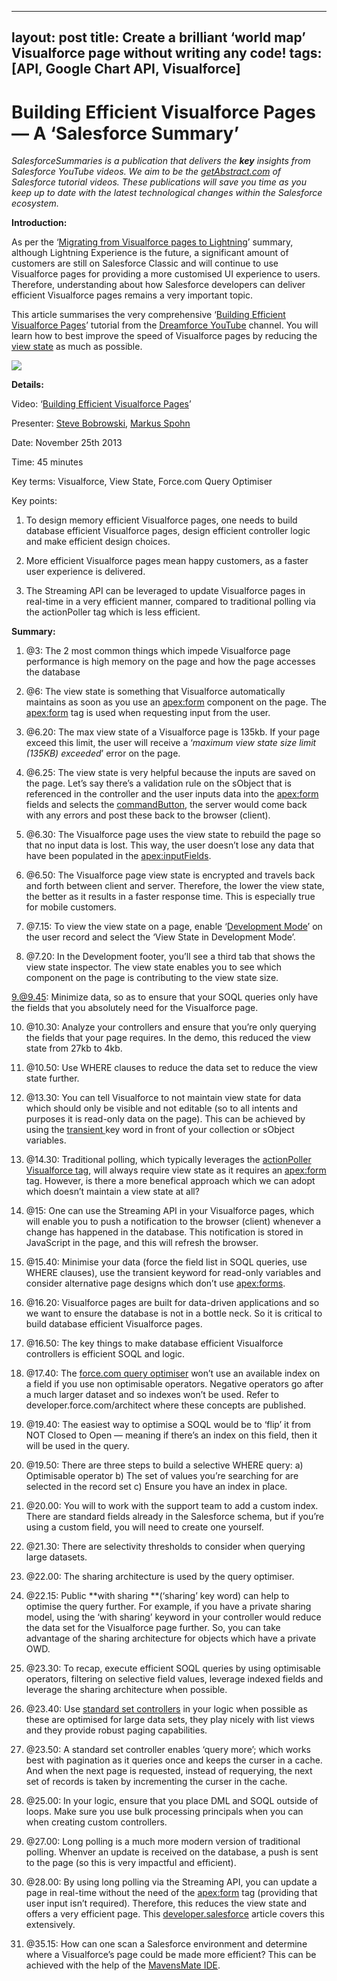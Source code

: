 
---
layout: post
title: Create a brilliant ‘world map’ Visualforce page without writing any code!
tags: [API, Google Chart API, Visualforce]
---
# Building Efficient Visualforce Pages — A ‘Salesforce Summary’

*SalesforceSummaries is a publication that delivers the ***key*** insights from
Salesforce YouTube videos. We aim to be the
*[getAbstract.com](https://www.getabstract.com/en/)* of Salesforce tutorial
videos. These publications will save you time as you keep up to date with the
latest technological changes within the Salesforce ecosystem.*

**Introduction:**

As per the ‘[Migrating from Visualforce pages to
Lightning](https://medium.com/salesforcesummaries/migrating-visualforce-pages-to-lightning-a-salesforce-summary-9ef6375baf29)’
summary, although Lightning Experience is the future, a significant amount of
customers are still on Salesforce Classic and will continue to use Visualforce
pages for providing a more customised UI experience to users. Therefore,
understanding about how Salesforce developers can deliver efficient Visualforce
pages remains a very important topic.

This article summarises the very comprehensive ‘[Building Efficient Visualforce
Pages](https://www.youtube.com/watch?v=D2dAk99Yxvs&t=2393s)’ tutorial from the
[Dreamforce YouTube](https://www.youtube.com/channel/UCMSfoJzq24tEKNfdB4GaIqg)
channel. You will learn how to best improve the speed of Visualforce pages by
reducing the [view
state](https://developer.salesforce.com/page/An_Introduction_to_Visualforce_View_State)
as much as possible.

![](https://cdn-images-1.medium.com/max/720/1*0G2Bizt3Nija457FBhYdgQ.png)

**Details:**

Video: ‘[Building Efficient Visualforce
Pages](https://www.youtube.com/watch?v=D2dAk99Yxvs&t=2393s)’

Presenter: [Steve Bobrowski](https://www.linkedin.com/in/stevebobrowski/),
[Markus Spohn](https://www.linkedin.com/in/mspohn/)

Date: November 25th 2013

Time: 45 minutes

Key terms: Visualforce, View State, Force.com Query Optimiser

Key points:

1) To design memory efficient Visualforce pages, one needs to build database
efficient Visualforce pages, design efficient controller logic and make
efficient design choices.

2) More efficient Visualforce pages mean happy customers, as a faster user
experience is delivered.

3) The Streaming API can be leveraged to update Visualforce pages in real-time
in a very efficient manner, compared to traditional polling via the actionPoller
tag which is less efficient.

**Summary:**

1.  @3: The 2 most common things which impede Visualforce page performance is high
memory on the page and how the page accesses the database
1.  @6: The view state is something that Visualforce automatically maintains as soon
as you use an
[<apex:form>](https://developer.salesforce.com/docs/atlas.en-us.pages.meta/pages/pages_compref_form.htm)
component on the page. The <apex:form> tag is used when requesting input from
the user.
1.  @6.20: The max view state of a Visualforce page is 135kb. If your page exceed
this limit, the user will receive a ‘*maximum view state size limit (135KB)
exceeded*’ error on the page.
1.  @6.25: The view state is very helpful because the inputs are saved on the page.
Let’s say there’s a validation rule on the sObject that is referenced in the
controller and the user inputs data into the <apex:form> fields and selects the
[commandButton](https://developer.salesforce.com/docs/atlas.en-us.pages.meta/pages/pages_compref_commandButton.htm),
the server would come back with any errors and post these back to the browser
(client).
1.  @6.30: The Visualforce page uses the view state to rebuild the page so that no
input data is lost. This way, the user doesn’t lose any data that have been
populated in the
[<apex:inputFields>](https://developer.salesforce.com/docs/atlas.en-us.pages.meta/pages/pages_compref_inputField.htm).

6. @6.50: The Visualforce page view state is encrypted and travels back and
forth between client and server. Therefore, the lower the view state, the better
as it results in a faster response time. This is especially true for mobile
customers.

7. @7.15: To view the view state on a page, enable ‘[Development
Mode](https://help.salesforce.com/articleView?id=pages_dev_mode.htm&type=0)’ on
the user record and select the ‘View State in Development Mode’.

8. @7.20: In the Development footer, you’ll see a third tab that shows the view
state inspector. The view state enables you to see which component on the page
is contributing to the view state size.

9.@9.45: Minimize data, so as to ensure that your SOQL queries only have the
fields that you absolutely need for the Visualforce page.

10. @10.30: Analyze your controllers and ensure that you’re only querying the
fields that your page requires. In the demo, this reduced the view state from
27kb to 4kb.

11. @10.50: Use WHERE clauses to reduce the data set to reduce the view state
further.

12. @13.30: You can tell Visualforce to not maintain view state for data which
should only be visible and not editable (so to all intents and purposes it is
read-only data on the page). This can be achieved by using the [transient
](https://developer.salesforce.com/docs/atlas.en-us.pages.meta/pages/apex_classes_keywords_transient.htm)key
word in front of your collection or sObject variables.

13. @14.30: Traditional polling, which typically leverages the [actionPoller
Visualforce
tag](https://developer.salesforce.com/docs/atlas.en-us.pages.meta/pages/pages_compref_actionPoller.htm),
will always require view state as it requires an <apex:form> tag. However, is
there a more benefical approach which we can adopt which doesn’t maintain a view
state at all?

14. @15: One can use the Streaming API in your Visualforce pages, which will
enable you to push a notification to the browser (client) whenever a change has
happened in the database. This notification is stored in JavaScript in the page,
and this will refresh the browser.

15. @15.40: Minimise your data (force the field list in SOQL queries, use WHERE
clauses), use the transient keyword for read-only variables and consider
alternative page designs which don’t use <apex:forms>.

16. @16.20: Visualforce pages are built for data-driven applications and so we
want to ensure the database is not in a bottle neck. So it is critical to build
database efficient Visualforce pages.

17. @16.50: The key things to make database efficient Visualforce controllers is
efficient SOQL and logic.

18. @17.40: The [force.com query
optimiser](https://help.salesforce.com/articleView?id=000181277&r=https://www.google.co.uk/&type=1)
won’t use an available index on a field if you use non optimisable operators.
Negative operators go after a much larger dataset and so indexes won’t be used.
Refer to developer.force.com/architect where these concepts are published.

19. @19.40: The easiest way to optimise a SOQL would be to ‘flip’ it from NOT
Closed to Open — meaning if there’s an index on this field, then it will be used
in the query.

20. @19.50: There are three steps to build a selective WHERE query: a)
Optimisable operator b) The set of values you’re searching for are selected in
the record set c) Ensure you have an index in place.

21. @20.00: You will to work with the support team to add a custom index. There
are standard fields already in the Salesforce schema, but if you’re using a
custom field, you will need to create one yourself.

22. @21.30: There are selectivity thresholds to consider when querying large
datasets.

23. @22.00: The sharing architecture is used by the query optimiser.

24. @22.15: Public **with sharing **(‘sharing’ key word) can help to optimise
the query further. For example, if you have a private sharing model, using the
‘with sharing’ keyword in your controller would reduce the data set for the
Visualforce page further. So, you can take advantage of the sharing architecture
for objects which have a private OWD.

25. @23.30: To recap, execute efficient SOQL queries by using optimisable
operators, filtering on selective field values, leverage indexed fields and
leverage the sharing architecture when possible.

26. @23.40: Use [standard set
controllers](https://developer.salesforce.com/docs/atlas.en-us.pages.meta/pages/apex_pages_standardsetcontroller.htm)
in your logic when possible as these are optimised for large data sets, they
play nicely with list views and they provide robust paging capabilities.

27. @23.50: A standard set controller enables ‘query more’; which works best
with pagination as it queries once and keeps the curser in a cache. And when the
next page is requested, instead of requerying, the next set of records is taken
by incrementing the curser in the cache.

28. @25.00: In your logic, ensure that you place DML and SOQL outside of loops.
Make sure you use bulk processing principals when you can when creating custom
controllers.

29. @27.00: Long polling is a much more modern version of traditional polling.
Whenver an update is received on the database, a push is sent to the page (so
this is very impactful and efficient).

30. @28.00: By using long polling via the Streaming API, you can update a page
in real-time without the need of the <apex:form> tag (providing that user input
isn’t required). Therefore, this reduces the view state and offers a very
efficient page. This
[developer.salesforce](https://developer.salesforce.com/page/Alert!_Salesforce_Event_Notification_Designs_for_Force.com_Apps)
article covers this extensively.

31. @35.15: How can one scan a Salesforce environment and determine where a
Visualforce’s page could be made more efficient? This can be achieved with the
help of the [MavensMate IDE](http://mavensmate.com/).
